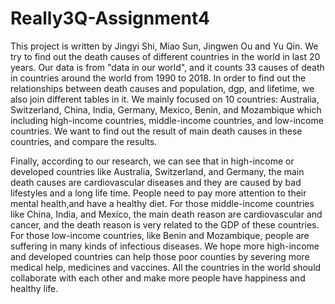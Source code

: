 # Really3Q-Assignment4

This project is written by Jingyi Shi, Miao Sun, Jingwen Ou and Yu Qin. We try to find out the death causes of different countries in the world in last 20 years. Our data is from "data in our world", and it counts 33 causes of death in countries around the world from 1990 to 2018. In order to find out the relationships between death causes and population, dgp, and lifetime, we also join different tables in it. We mainly focused on 10 countries: Australia, Switzerland, China, India, Germany, Mexico, Benin, and Mozambique which including high-income countries, middle-income countries, and low-income countries. We want to find out the result of main death causes in these countries, and compare the results.

Finally, according to our research, we can see that in high-income or developed countries like Australia, Switzerland, and Germany, the main death causes are cardiovascular diseases and they are caused by bad lifestyles and a long life time. People need to pay more attention to their mental health,and have a healthy diet. For those middle-income countries like China, India, and Mexico, the main death reason are cardiovascular and cancer, and the death reason is very related to the GDP of these countries. For those low-income countries, like Benin and Mozambique, people are suffering in many kinds of infectious diseases. We hope more high-income and developed countries can help those poor counties by severing more medical help, medicines and vaccines. All the countries in the world should collaborate with each other and make more people have happiness and healthy life.
